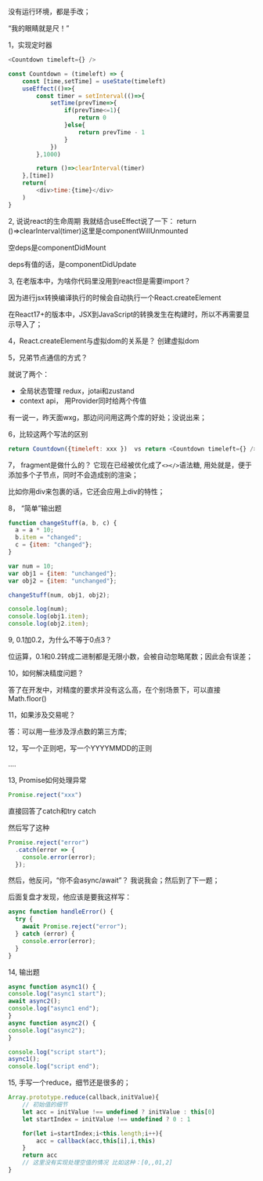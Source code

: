 没有运行环境，都是手改；

“我的眼睛就是尺！”

1，实现定时器
```js
<Countdown timeleft={} />

const Countdown = (timeleft) => {
    const [time,setTime] = useState(timeleft)
    useEffect(()=>{
        const timer = setInterval(()=>{
            setTime(prevTime=>{
                if(prevTime<=1){
                    return 0
                }else{
                    return prevTime - 1
                }
            })
        },1000)

        return ()=>clearInterval(timer)
    },[time])
    return(
        <div>time:{time}</div>
    )
} 
```

2, 说说react的生命周期
我就结合useEffect说了一下：
 return ()=>clearInterval(timer)这里是componentWillUnmounted

空deps是componentDidMount

deps有值的话，是componentDidUpdate

3, 在老版本中，为啥你代码里没用到react但是需要import？

因为进行jsx转换编译执行的时候会自动执行一个React.createElement

在React17+的版本中，JSX到JavaScript的转换发生在构建时，所以不再需要显示导入了；

4，React.createElement与虚拟dom的关系是？
创建虚拟dom

5，兄弟节点通信的方式？

就说了两个：
- 全局状态管理 redux，jotai和zustand
- context api， 用Provider同时给两个传值

有一说一，昨天面wxg，那边问问用这两个库的好处；没说出来；

6，比较这两个写法的区别
```js
return Countdown({timeleft: xxx })  vs return <Countdown timeleft={} />
```

7， fragment是做什么的？
它现在已经被优化成了`<></>`语法糖, 用处就是，便于添加多个子节点，同时不会造成别的渲染；

比如你用div来包裹的话，它还会应用上div的特性；

8， “简单”输出题
```js
function changeStuff(a, b, c) {
  a = a * 10;
  b.item = "changed";
  c = {item: "changed"};
}

var num = 10;
var obj1 = {item: "unchanged"};
var obj2 = {item: "unchanged"};

changeStuff(num, obj1, obj2);

console.log(num);
console.log(obj1.item);
console.log(obj2.item); 
```

9, 0.1加0.2，为什么不等于0点3？ 

位运算，0.1和0.2转成二进制都是无限小数，会被自动忽略尾数；因此会有误差；

10，如何解决精度问题？

答了在开发中，对精度的要求并没有这么高，在个别场景下，可以直接Math.floor()

11，如果涉及交易呢？

答：可以用一些涉及浮点数的第三方库;

12，写一个正则吧，写一个YYYYMMDD的正则 

....

13, Promise如何处理异常
```js
Promise.reject("xxx")
```

直接回答了catch和try catch

然后写了这种
```js
Promise.reject("error")
  .catch(error => {
    console.error(error);
  });
```
然后，他反问，“你不会async/await”？
我说我会；然后到了下一题；

后面复盘才发现，他应该是要我这样写：
```js
async function handleError() {
  try {
    await Promise.reject("error");
  } catch (error) {
    console.error(error);
  }
}
```

14, 输出题
```js
async function async1() {
console.log("async1 start");
await async2();
console.log("async1 end");
}
async function async2() {
console.log("async2");
}

console.log("script start");
async1();
console.log("script end"); 
```

15, 手写一个reduce，细节还是很多的；
```js
Array.prototype.reduce(callback,initValue){
    // 初始值的细节
    let acc = initValue !== undefined ? initValue : this[0]
    let startIndex = initValue !== undefined ? 0 : 1

    for(let i=startIndex;i<this.length;i++){
        acc = callback(acc,this[i],i,this)
    }
    return acc
    // 这里没有实现处理空值的情况 比如这种：[0,,01,2]
}
```